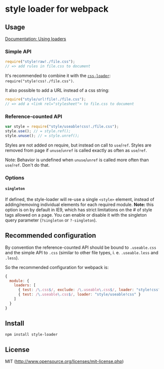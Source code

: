 # style loader for webpack

## Usage

[Documentation: Using loaders](http://webpack.github.io/docs/using-loaders.html)

### Simple API

``` javascript
require("style!raw!./file.css");
// => add rules in file.css to document
```

It's recommended to combine it with the [`css-loader`](https://github.com/webpack/css-loader): `require("style!css!./file.css")`.

It also possible to add a URL instead of a css string:

``` javascript
require("style/url!file!./file.css");
// => add a <link rel="stylesheet"> to file.css to document
```

### Reference-counted API

``` javascript
var style = require("style/useable!css!./file.css");
style.use(); // = style.ref();
style.unuse(); // = style.unref();
```

Styles are not added on require, but instead on call to `use`/`ref`. Styles are removed from page if `unuse`/`unref` is called exactly as often as `use`/`ref`.

Note: Behavior is undefined when `unuse`/`unref` is called more often than `use`/`ref`. Don't do that.

### Options

#### `singleton`

If defined, the style-loader will re-use a single `<style>` element, instead of adding/removing individual elements for each required module. **Note:** this option is on by default in IE9, which has strict limitations on the # of style tags allowed on a page. You can enable or disable it with the singleton query parameter (`?singleton` or `?-singleton`).

## Recommended configuration

By convention the reference-counted API should be bound to `.useable.css` and the simple API to `.css` (similar to other file types, i. e. `.useable.less` and `.less`).

So the recommended configuration for webpack is:

``` javascript
{
  module: {
    loaders: [
      { test: /\.css$/, exclude: /\.useable\.css$/, loader: "style!css" },
      { test: /\.useable\.css$/, loader: "style/useable!css" }
    ]
  }
}
```


## Install

`npm install style-loader`

## License

MIT (http://www.opensource.org/licenses/mit-license.php)
